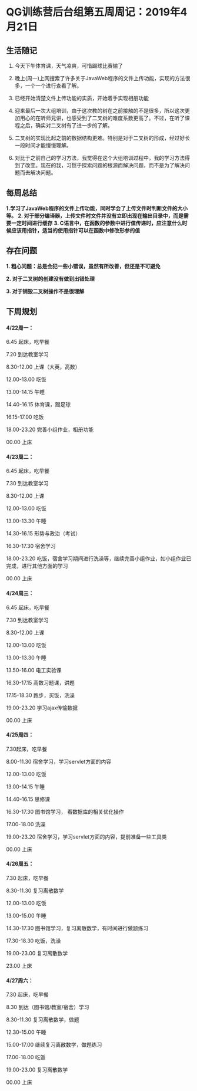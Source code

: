 # QG训练营后台组第五周周记：2019年4月21日

## 生活随记

1. 今天下午体育课，天气凉爽，可惜踢球比赛输了

2. 晚上(周一)上网搜索了许多关于JavaWeb程序的文件上传功能，实现的方法很多，一个一个进行查看了解。

3. 已经开始清楚文件上传功能的实质，开始着手实现相册功能

4. 迎来最后一次大组培训，由于这次教的树在之前接触的不是很多，所以这次更加用心的在听师兄讲，也感受到了二叉树的难度系数更高了。不过，在听了课程之后，确实对二叉树有了进一步的了解。

5. 二叉树的实现比起之前的数据结构更难。特别是对于二叉树的形成，经过好长一段时间才能慢慢理解。

6. 对比于之前自己的学习方法，我觉得在这个大组培训过程中，我的学习方法得到了改变。现在的我，习惯于探索问题的根源而解决问题，而不是为了解决问题而去解决问题。

## 每周总结

**1.学习了JavaWeb程序的文件上传功能，同时学会了上传文件时判断文件的大小等。**
**2. 对于部分编译器，上传文件时文件并没有立即出现在输出目录中，而是需要一定时间进行缓存**
**3. C语言中，在函数的参数中进行值传递时，应注意什么时候应该用指针，适当的使用指针可以在函数中修改形参的值**

## 存在问题

  **1. 粗心问题：总是会犯一些小错误，虽然有所改善，但还是不可避免**

 **2. 对于二叉树的创建没有做到出错处理**

**3. 对于销毁二叉树操作不是很理解**

## 下周规划

#### 4/22周一：

6.45  起床，吃早餐

7.20  到达教室学习

8.30-12.00  上课（大英，高数）

12.00-13.00  吃饭

13.00-14.15  午睡

14.40-16.15  体育课，踢足球

16.15-17.00   吃饭

18.00-23.20  完善小组作业，相册功能

00.00   上床

#### 4/23周二：

6.45  起床，吃早餐

7.30  到达教室学习

8.30-12.00  上课

12.00-13.00  吃饭

13.00-13.30  午睡

14.30-16.15  形势与政治（考试）

16.30-17.30  宿舍学习

18.00-23.20  吃饭，宿舍学习期间进行洗澡等，继续完善小组作业，如小组作业已完成，进行其他方面的学习

00.00   上床

#### 4/24周三：

6.45  起床，吃早餐

7.30  到达教室学习

8.30-12.00  上课

12.00-13.00  吃饭

13.00-13.30  午睡

13.50-16.00   电工实验课

16.30-17.15   高数习题课，讲题

17.15-18.30  跑步，买饭，洗澡

19.00-23.20  学习ajax传输数据

 00.00  上床

#### 4/25周四：

7.30起床，吃早餐

8.00-11.30  宿舍学习，学习servlet方面的内容

12.00-13.00  吃饭

13.00-14.15  午睡

14.40-16.15   思修课

16.30-17.30  图书馆学习， 看数据库的相关优化操作

17.00-18.00  洗澡

19.00-23.20  宿舍学习，学习servlet方面的内容，提前准备一些工具类

 00.00  上床

#### 4/26周五：

7.30  起床，吃早餐

8.30-11.30    复习离散数学

12.00-13.00  吃饭

13.00-15.00 午睡

14.30-17.30  图书馆学习，复习离散数学，有时间进行做题练习

17.30-18.30  吃饭，洗澡

19.00-23.00  复习离散数学

 23.00  上床

#### 4/27周六：

7.30  起床，吃早餐

8.30  到达（图书馆/教室/宿舍）学习

8.30-11.30  复习离散数学，做题

12.30-15.00  午睡

15.00-17.00  继续复习离散数学，做题练习

17.00-18.00   吃饭

19.00-23.00  复习离散数学

00.00   上床